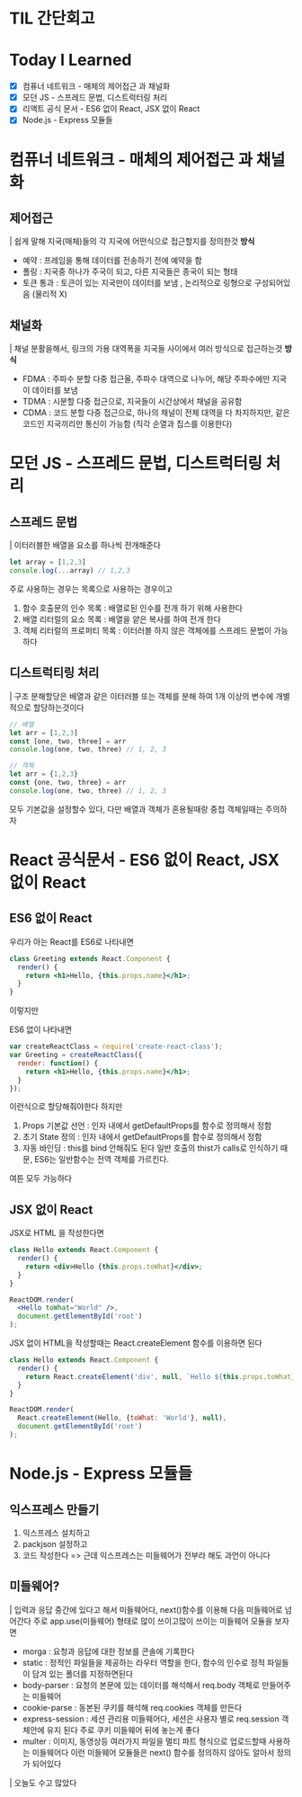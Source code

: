 # TIL 간단회고

# Today I Learned
- [x] 컴퓨너 네트워크 - 매체의 제어접근 과 채널화
- [x] 모던 JS - 스프레드 문법, 디스트럭터링 처리
- [x] 리액트 공식 문서 - ES6 없이 React, JSX 없이 React
- [x] Node.js - Express 모듈들

# 컴퓨너 네트워크 - 매체의 제어접근 과 채널화
## 제어접근
| 쉽게 말해 지국(매체)들의 각 지국에 어떤식으로 접근할지를 정의한것
**방식**
- 예약 : 프레임을 통해 데이터를 전송하기 전에 예약을 함
- 폴링 : 지국중 하나가 주국이 되고, 다른 지국들은 종국이 되는 형태
- 토큰 통과 : 토큰이 있는 지국만이 데이터를 보냄 , 논리적으로 링형으로 구성되어있음 (물리적 X)
## 채널화
| 채널 분활을해서, 링크의 가용 대역폭을 지국들 사이에서 여러 방식으로 접근하는것
**방식**
- FDMA : 주파수 분할 다중 접근올, 주파수 대역으로 나누어, 해당 주파수에만 지국이 데이터를 보냄
- TDMA : 시분할 다중 접근으로, 지국들이 시간상에서 채널을 공유함
- CDMA : 코드 분할 다중 접근으로, 하나의 채널이 전체 대역을 다 차지하지만, 같은 코드인 지국끼리만 통신이 가능함 (직각 순열과 칩스를 이용한다)

# 모던 JS - 스프레드 문법, 디스트럭터링 처리
## 스프레드 문법
| 이터러블한 배열을 요소를 하나씩 전개해준다
```js
let array = [1,2,3]
console.log(...array) // 1,2,3
```
주로 사용하는 경우는 목록으로 사용하는 경우이고
1. 함수 호출문의 인수 목록 : 배열로된 인수를 전개 하기 위해 사용한다
2. 배열 리터럴의 요소 목록 : 배열을 얕은 복사를 하여 전개 한다
3. 객체 리터럴의 프로퍼티 목록 : 이터러블 하지 않은 객체에를 스프레드 문법이 가능하다
## 디스트럭티링 처리
| 구조 분해할당은 배열과 같은 이터러블 또는 객체를 분해 하여 1개 이상의 변수에 개별적으로 할당하는것이다
```js
// 배열
let arr = [1,2,3]
const [one, two, three] = arr
console.log(one, two, three) // 1, 2, 3

// 객체
let arr = {1,2,3}
const {one, two, three} = arr
console.log(one, two, three) // 1, 2, 3
```
모두 기본값을 설정할수 있다, 다만 배열과 객체가 혼용될때랑 중첩 객체일때는 주의하자

# React 공식문서 - ES6 없이 React, JSX 없이 React
## ES6 없이 React
우리가 아는 React를 ES6로 나타내면
```jsx
class Greeting extends React.Component {
  render() {
    return <h1>Hello, {this.props.name}</h1>;
  }
}
```
이렇지만

ES6 없이 나타내면
```jsx
var createReactClass = require('create-react-class');
var Greeting = createReactClass({
  render: function() {
    return <h1>Hello, {this.props.name}</h1>;
  }
});
```
이런식으로 할당해줘야한다
하지만
1. Props 기본값 선언 : 인자 내에서 getDefaultProps를 함수로 정의해서 정함
2. 초기 State 정의 : 인자 내에서 getDefaultProps를 함수로 정의해서 정함
3. 자동 바인딩 : this를 bind 안해줘도 된다 일반 호출의 thist가 calls로 인식하기 때문, ES6는 일반함수는 전역 객체를 가르킨다.

여튼 모두 가능하다
## JSX 없이 React
JSX로 HTML 을 작성한다면
```jsx
class Hello extends React.Component {
  render() {
    return <div>Hello {this.props.toWhat}</div>;
  }
}

ReactDOM.render(
  <Hello toWhat="World" />,
  document.getElementById('root')
);
```
JSX 없이 HTML을 작성할때는 React.createElement 함수를 이용하면 된다
```jsx
class Hello extends React.Component {
  render() {
    return React.createElement('div', null, `Hello ${this.props.toWhat}`);
  }
}

ReactDOM.render(
  React.createElement(Hello, {toWhat: 'World'}, null),
  document.getElementById('root')
);
```
# Node.js - Express 모듈들
## 익스프레스 만들기
1. 익스프레스 설치하고
2. packjson 설정하고
3. 코드 작성한다 => 근데 익스프레스는 미들웨어가 전부라 해도 과언이 아니다

## 미들웨어?
| 입력과 응답 중간에 있다고 해서 미들웨어다, next()함수를 이용해 다음 미들웨어로 넘어간다
주로 app.use(미들웨어) 형태로 많이 쓰이고많이 쓰이는 미들웨어 모듈을 보자면
- morga : 요청과 응답에 대한 정보를 콘솔에 기록한다
- static : 정적인 파일들을 제공하는 라우터 역할을 한다, 함수의 인수로 정적 파일들이 담겨 있는 폴더를 지정하면된다
- body-parser : 요청의 본문에 있는 데이터를 해석해서 req.body 객체로 만들어주는 미들웨어
- cookie-parse : 동본된 쿠키를 해석해 req.cookies 객체를 만든다
- express-session : 세션 관리용 미들웨어다, 세션은 사용자 별로 req.session 객체안에 유지 된다 주로 쿠키 미들웨어 뒤에 놓는게 좋다
- multer : 이미지, 동영상등 여러가지 파일을 멀티 파트 형식으로 업로드할때 사용하는 미들웨어다
이런 미들웨어 모듈들은 next() 함수를 정의하지 않아도 알아서 정의가 되어있다

| 오늘도 수고 많았다
